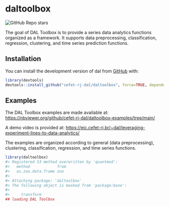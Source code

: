 
<!-- README.md is generated from README.Rmd. Please edit that file -->

# daltoolbox

<!-- badges: start -->

![GitHub Repo
stars](https://img.shields.io/github/stars/cefet-rj-dal/daltoolbox?logo=Github)
<!-- badges: end -->

The goal of DAL Toolbox is to provide a series data analytics functions
organized as a framework. It supports data preprocessing,
classification, regression, clustering, and time series prediction
functions.

## Installation

You can install the development version of dal from
[GitHub](https://github.com/) with:

``` r
library(devtools)
devtools::install_github("cefet-rj-dal/daltoolbox", force=TRUE, dependencies=FALSE, upgrade="never")
```

## Examples

The DAL Toolbox examples are made available at:
<https://nbviewer.org/github/cefet-rj-dal/daltoolbox-examples/tree/main/>

A demo video is provided at:
<https://eic.cefet-rj.br/~dal/leveraging-experiment-lines-to-data-analytics/>


The examples are organized according to general (data preprocessing),
clustering, classification, regression, and time series functions.

``` r
library(daltoolbox)
#> Registered S3 method overwritten by 'quantmod':
#>   method            from
#>   as.zoo.data.frame zoo
#> 
#> Attaching package: 'daltoolbox'
#> The following object is masked from 'package:base':
#> 
#>     transform
## loading DAL Toolbox
```
